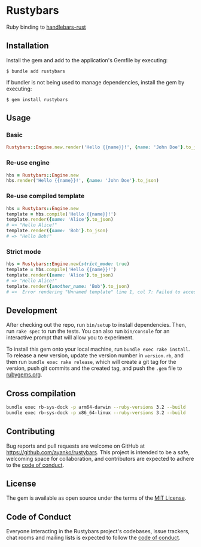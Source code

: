 # Rustybars

Ruby binding to [handlebars-rust](https://github.com/sunng87/handlebars-rust)

## Installation

Install the gem and add to the application's Gemfile by executing:

    $ bundle add rustybars

If bundler is not being used to manage dependencies, install the gem by executing:

    $ gem install rustybars

## Usage

### Basic

```ruby
Rustybars::Engine.new.render('Hello {{name}}!', {name: 'John Doe'}.to_json)
```

### Re-use engine

```ruby
hbs = Rustybars::Engine.new
hbs.render('Hello {{name}}!', {name: 'John Doe'}.to_json)
```

### Re-use compiled template

```ruby
hbs = Rustybars::Engine.new
template = hbs.compile('Hello {{name}}!')
template.render({name: 'Alice'}.to_json)
# => "Hello Alice!"
template.render({name: 'Bob'}.to_json)
# => "Hello Bob!"
```

### Strict mode

```ruby
hbs = Rustybars::Engine.new(strict_mode: true)
template = hbs.compile('Hello {{name}}!')
template.render({name: 'Alice'}.to_json)
# => "Hello Alice!"
template.render({another_name: 'Bob'}.to_json)
# =>  Error rendering "Unnamed template" line 1, col 7: Failed to access variable in strict mode Some("name") (Rustybars::RenderError)
```

## Development

After checking out the repo, run `bin/setup` to install dependencies. Then, run `rake spec` to run the tests. You can also run `bin/console` for an interactive prompt that will allow you to experiment.

To install this gem onto your local machine, run `bundle exec rake install`. To release a new version, update the version number in `version.rb`, and then run `bundle exec rake release`, which will create a git tag for the version, push git commits and the created tag, and push the `.gem` file to [rubygems.org](https://rubygems.org).

## Cross compilation

```sh
bundle exec rb-sys-dock -p arm64-darwin --ruby-versions 3.2 --build
bundle exec rb-sys-dock -p x86_64-linux --ruby-versions 3.2 --build
```

## Contributing

Bug reports and pull requests are welcome on GitHub at https://github.com/ayanko/rustybars. This project is intended to be a safe, welcoming space for collaboration, and contributors are expected to adhere to the [code of conduct](https://github.com/ayanko/rustybars/blob/master/CODE_OF_CONDUCT.md).

## License

The gem is available as open source under the terms of the [MIT License](https://opensource.org/licenses/MIT).

## Code of Conduct

Everyone interacting in the Rustybars project's codebases, issue trackers, chat rooms and mailing lists is expected to follow the [code of conduct](https://github.com/ayanko/rustybars/blob/master/CODE_OF_CONDUCT.md).
